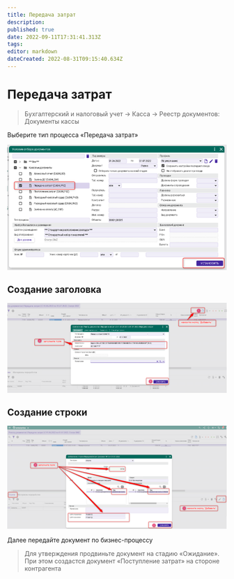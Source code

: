 ```yaml
---
title: Передача затрат
description: 
published: true
date: 2022-09-11T17:31:41.313Z
tags: 
editor: markdown
dateCreated: 2022-08-31T09:15:40.634Z
---
```


# Передача затрат

>Бухгалтерский и налоговый учет → Касса → Реестр документов: Документы кассы

Выберите тип процесса «Передача затрат»

![](<../../../assets/image (757).png>)

## Создание заголовка

![](<../../../assets/image (769).png>)

## &#x20;Создание строки&#x20;

![](<../../../assets/image (732).png>)

Далее передайте документ по бизнес-процессу

>Для утверждения продвиньте документ на стадию «Ожидание». При этом создастся документ «Поступление затрат» на стороне контрагента

